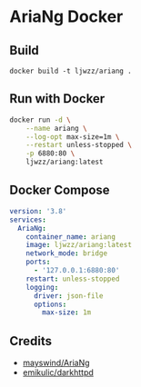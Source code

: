# AriaNg Docker

## Build

```
docker build -t ljwzz/ariang .
```

## Run with Docker

```bash
docker run -d \
    --name ariang \
    --log-opt max-size=1m \
    --restart unless-stopped \
    -p 6880:80 \
    ljwzz/ariang:latest
```

## Docker Compose

```yaml
version: '3.8'
services:
  AriaNg:
    container_name: ariang
    image: ljwzz/ariang:latest
    network_mode: bridge
    ports:
      - '127.0.0.1:6880:80'
    restart: unless-stopped
    logging:
      driver: json-file
      options:
        max-size: 1m
```

## Credits

- [mayswind/AriaNg⁠](https://github.com/mayswind/AriaNg)
- [emikulic/darkhttpd⁠](https://github.com/emikulic/darkhttpd)
